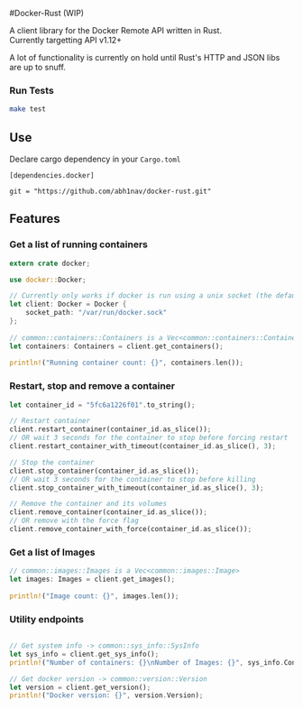 #Docker-Rust (WIP)
  
A client library for the Docker Remote API written in Rust.  
Currently targetting API v1.12+
  
A lot of functionality is currently on hold until Rust's HTTP and JSON libs are up to snuff.
  
### Run Tests

```bash
make test
```

## Use

Declare cargo dependency in your `Cargo.toml`

```
[dependencies.docker]

git = "https://github.com/abh1nav/docker-rust.git"
```

## Features 
  
### Get a list of running containers
  
```rust
extern crate docker;

use docker::Docker;

// Currently only works if docker is run using a unix socket (the default)
let client: Docker = Docker {
	socket_path: "/var/run/docker.sock"
};
  
// common::containers::Containers is a Vec<common::containers::Container>
let containers: Containers = client.get_containers();
  
println!("Running container count: {}", containers.len());
```
  
### Restart, stop and remove a container
  
```rust
let container_id = "5fc6a1226f01".to_string();

// Restart container
client.restart_container(container_id.as_slice());
// OR wait 3 seconds for the container to stop before forcing restart
client.restart_container_with_timeout(container_id.as_slice(), 3);

// Stop the container
client.stop_container(container_id.as_slice());
// OR wait 3 seconds for the container to stop before killing
client.stop_container_with_timeout(container_id.as_slice(), 3);

// Remove the container and its volumes
client.remove_container(container_id.as_slice());
// OR remove with the force flag
client.remove_container_with_force(container_id.as_slice());
```

### Get a list of Images
  
```rust
// common::images::Images is a Vec<common::images::Image>
let images: Images = client.get_images();
  
println!("Image count: {}", images.len());
```
  
### Utility endpoints

```rust

// Get system info -> common::sys_info::SysInfo
let sys_info = client.get_sys_info();
println!("Number of containers: {}\nNumber of Images: {}", sys_info.Containers, sys_info.Images);

// Get docker version -> common::version::Version
let version = client.get_version();
println!("Docker version: {}", version.Version);

```
